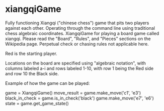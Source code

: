 # xiangqiGame
Fully functioning Xiangqi ("chinese chess") game that pits two players against each other. 
Operating through the command line using traditional chess algebraic coordinates. 
XiangqiGame for playing a board game called xiangqi. 
Please read the "Board", "Rules", and "Pieces" sections on the Wikipedia page.
Perpetual check or chasing rules not applicable here.

Red is the starting player.

Locations on the board are specified using "algebraic notation", with columns labeled a-i and rows labeled 1-10, 
with row 1 being the Red side and row 10 the Black side.

Example of how the game can be played:

game = XiangqiGame()
move_result = game.make_move('c1', 'e3')
black_in_check = game.is_in_check('black')
game.make_move('e7', 'e6')
state = game.get_game_state()
